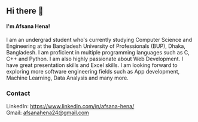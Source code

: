 ## Hi there 👋
#### I'm Afsana Hena!
I am an undergrad student who's currently studying Computer Science and Engineering at the Bangladesh University of Professionals (BUP), Dhaka, Bangladesh. I am proficient in multiple programming languages such as C, C++ and Python. I am also highly passionate about Web Development. I have great presentation skills and Excel skills. I am looking forward to exploring more software engineering fields such as App development, Machine Learning, Data Analysis and many more.

### Contact
LinkedIn: https://www.linkedin.com/in/afsana-hena/
</br>
Gmail: afsanahena24@gmail.com
